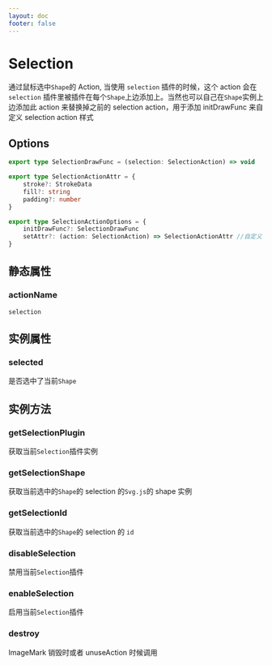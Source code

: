 ```yaml
---
layout: doc
footer: false
---
```


# Selection

通过鼠标选中`Shape`的 Action, 当使用 `selection` 插件的时候，这个 action 会在 `selection` 插件里被插件在每个`Shape`上边添加上。当然也可以自己在`Shape`实例上边添加此 action 来替换掉之前的 selection action，用于添加 initDrawFunc 来自定义 selection action 样式

## Options

```ts
export type SelectionDrawFunc = (selection: SelectionAction) => void

export type SelectionActionAttr = {
	stroke?: StrokeData
	fill?: string
	padding?: number
}

export type SelectionActionOptions = {
	initDrawFunc?: SelectionDrawFunc
	setAttr?: (action: SelectionAction) => SelectionActionAttr //自定义 selection action 的属性
}
```

## 静态属性

### actionName

`selection`

## 实例属性

### selected

是否选中了当前`Shape`

## 实例方法

### getSelectionPlugin

获取当前`Selection`插件实例

### getSelectionShape

获取当前选中的`Shape`的 selection 的`Svg.js`的 shape 实例

### getSelectionId

获取当前选中的`Shape`的 selection 的 `id`

### disableSelection

禁用当前`Selection`插件

### enableSelection

启用当前`Selection`插件

### destroy

ImageMark 销毁时或者 unuseAction 时候调用
